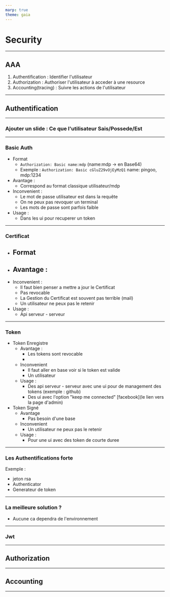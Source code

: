 ```yaml
---
marp: true
theme: gaia
--- 
```

# Security 
---
## AAA
 1. Authentification : Identifier l'utilisateur
 2. Authorization : Authoriser l'utilisateur à acceder à une resource 
 3. Accounting(tracing) : Suivre les actions de l'utilisateur 
---
## Authentification
---
### Ajouter un slide : Ce que l'utilisateur Sais/Possede/Est 
---
### Basic Auth
  - Format
     - `Authorization: Basic name:mdp` (name:mdp -> en Base64)
     - Exemple : `Authorization: Basic cGluZ29vOjEyMzQ1` name: pingoo, mdp:1234
  - Avantage :
    - Correspond au format classique utilisateur/mdp
  - Inconvenient : 
    - Le mot de passe utilisateur est dans la requête
    - On ne peux pas revoquer un terminal
    - Les mots de passe sont parfois faible
  - Usage :
    - Dans les ui pour recuperer un token
---
### Certificat
  - Format
    - 
  - Avantage :
    -
  - Inconvenient :
    - Il faut bien penser a mettre a jour le Certificat
    - Pas revocable
    - La Gestion du Certificat est souvent pas terrible (mail)
    - Un utilisateur ne peux pas le retenir
  - Usage :
    - Api serveur - serveur
---
### Token
  - Token Enregistre
    - Avantage :
      - Les tokens sont revocable
      - 
    - Inconvenient
      - Il faut aller en base voir si le token est valide 
      - Un utilisateur 
    - Usage :
      - Des api serveur - serveur avec une ui pour de management des tokens (exemple : github)
      - Des ui avec l'option "keep me connected" [facebook](le lien vers la page d'admin)
  - Token Signé
      - Avantage 
        - Pas besoin d'une base
      - Inconvenient
        - Un utilisateur ne peux pas le retenir
      - Usage :
        - Pour une ui avec des token de courte duree
---
### Les Authentifications forte
Exemple : 
   - jeton rsa 
   - Authenticator
   - Generateur de token
---
### La meilleure solution ? 
- Aucune ca dependra de l'environnement
---
### Jwt

---
## Authorization
---
## Accounting 
---
